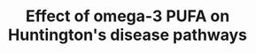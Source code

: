---
annotations:
- id: DOID:12858
  parent: central nervous system disease
  type: Disease Ontology
  value: Huntington's disease
- id: CL:0000127
  parent: animal cell
  type: Cell Type Ontology
  value: astrocyte
- id: PW:0000017
  parent: disease pathway
  type: Pathway Ontology
  value: Huntington's disease pathway
- id: PW:0000003
  parent: signaling pathway
  type: Pathway Ontology
  value: signaling pathway
- id: PW:0000013
  parent: disease pathway
  type: Pathway Ontology
  value: disease pathway
- id: CL:0000128
  parent: animal cell
  type: Cell Type Ontology
  value: oligodendrocyte
- id: CL:0000540
  parent: animal cell
  type: Cell Type Ontology
  value: neuron
authors:
- KimberleyBijl
- Eweitz
- Egonw
citedin: ''
communities: []
description: 'These are pathways connected to both the wildtype huntingtin (HTT) gene
  and the mutated huntingtin (mHTT) gene related to neurodegeneration, apoptosis,
  cholesterol and GABA synthesis and its relation to Omega-3 polyunsaturated fatty
  acids. '
last-edited: 2024-07-19
ndex: null
organisms:
- Homo sapiens
redirect_from:
- /index.php/Pathway:WP5470
- /instance/WP5470
- /instance/WP5470_r134261
revision: r134261
schema-jsonld:
- '@context': https://schema.org/
  '@id': https://wikipathways.github.io/pathways/WP5470.html
  '@type': Dataset
  creator:
    '@type': Organization
    name: WikiPathways
  description: 'These are pathways connected to both the wildtype huntingtin (HTT)
    gene and the mutated huntingtin (mHTT) gene related to neurodegeneration, apoptosis,
    cholesterol and GABA synthesis and its relation to Omega-3 polyunsaturated fatty
    acids. '
  keywords:
  - 24S-HC
  - 4EBP1
  - ABCA1
  - ABCG1
  - ABCG4
  - AHI1
  - AKT
  - AKT1
  - AKT2
  - AKT3
  - AMPK
  - APOE
  - BAD
  - BAX
  - BCL-xL
  - 'BCL2 '
  - BCL2L11
  - BDNF
  - BID
  - BNIP3
  - C1QA
  - CASP3
  - CASP7
  - CASP8
  - CKB
  - CREB
  - CYP46A1
  - CYP51A1
  - Cholesterol
  - Cl-
  - DEPTOR
  - DHA
  - DHCR7
  - DPA
  - EGF
  - EGFR
  - EIF4E
  - ELK1
  - EPA
  - GABA
  - GABAaR
  - GABRA1
  - GABRA2
  - GABRA3
  - GABRA4
  - GABRA5
  - GABRA6
  - GABRB1
  - GABRB2
  - GABRB3
  - GABRD
  - GABRE
  - GABRG1
  - GABRG2
  - GABRG3
  - GABRP
  - GABRQ
  - GRM1
  - Glutamate
  - Glutamine
  - HAP1
  - HDAC1
  - HDAC2
  - HMGCR
  - HMGCS1
  - HMGCS2
  - HTT
  - IKKβ
  - IL1B
  - IL6
  - ITPR1
  - KCC2
  - KIF5
  - LXR
  - MAP2K1
  - MAP2K2
  - MAPK1
  - MAPK10
  - MAPK3
  - MAPK8
  - MAPK9
  - MAPKK4
  - MAPKK7
  - MBP
  - MLK2
  - MLST8
  - MSK1
  - MTOR
  - NEUROD1
  - NF-κB
  - NKCC1
  - NRSE
  - NTRK2
  - OPA1
  - PGC1a
  - PI3K
  - PIK3C2A
  - PIK3C2B
  - PIK3C2G
  - PIK3CA
  - PIK3CB
  - PIK3CD
  - PIK3CG
  - PIK3R1
  - PIK3R2
  - PIK3R3
  - PIK3R4
  - PIK3R5
  - PIK3R6
  - PRAS40
  - PRKAA1
  - PRKAA2
  - PRKAB1
  - PRKAB2
  - PRKAG1
  - PRKAG2
  - PRKAG3
  - PROTOR
  - PS
  - PTEN
  - RAB3A
  - RAB3GAP1
  - RAF1
  - RAPTOR
  - RAS
  - REST
  - REST/NRSF
  - RHEB
  - RICTOR
  - 'Rapamycin '
  - S6K1
  - SIN3A
  - SP1
  - SREBF2
  - TNF
  - TNF-Alpha
  - TSC1
  - TSC2
  - TrkB
  - mHTT
  - tBID
  license: CC0
  name: Effect of omega-3 PUFA on Huntington's disease pathways
seo: CreativeWork
title: Effect of omega-3 PUFA on Huntington's disease pathways
wpid: WP5470
---
